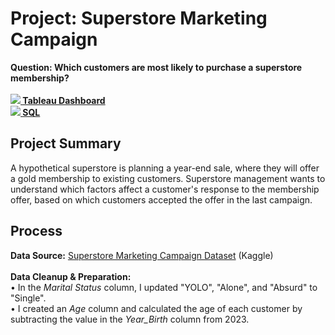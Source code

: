 # Project: Superstore Marketing Campaign
<b>Question: Which customers are most likely to purchase a superstore membership?</b><br><br>
<picture><img src="https://github.com/rachel-m-wheeler/data-analytics/assets/102989527/a28160bb-2c34-4535-9dcf-984dee3cca99"></picture><a href="https://public.tableau.com/app/profile/rachel.wheeler/viz/SuperstoreMarketingDashboard_16913422353990/Dashboard1"><b> Tableau Dashboard</b></a><br>
<picture><img src="https://github.com/rachel-m-wheeler/data-analytics/assets/102989527/f33479ad-4db4-4665-9298-6814bfb83a97"></picture><a href="https://public.tableau.com/app/profile/rachel.wheeler/viz/NYRRRaceData-StoryPresentation/RunningRacesinNYC"><b> SQL</b></a><br>

## Project Summary

A hypothetical superstore is planning a year-end sale, where they will offer a gold membership to existing customers. Superstore management wants to understand which factors affect a customer's response to the membership offer, based on which customers accepted the offer in the last campaign.

## Process
<b>Data Source:</b> <a href="https://www.kaggle.com/datasets/ahsan81/superstore-marketing-campaign-dataset">Superstore Marketing Campaign Dataset</a> (Kaggle)<br>
 <br>
<b>Data Cleanup & Preparation:</b><br>
	• In the <em>Marital Status</em> column, I updated "YOLO", "Alone", and "Absurd" to "Single".<br>
• I created an <em>Age</em> column and calculated the age of each customer by subtracting the value in the <em>Year_Birth</em> column from 2023.
